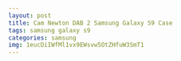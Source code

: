 ```yaml
---
layout: post
title: Cam Newton DAB 2 Samsung Galaxy S9 Case
tags: samsung galaxy s9
categories: samsung
img: 1eucDiIWfMl1vx9EWsvw5OtZHfuW3SmT1
---
```

